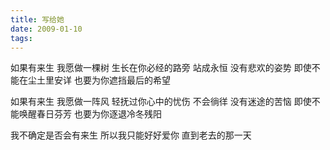 ```yaml
---
title: 写给她
date: 2009-01-10
tags: 
---
```


如果有来生
我愿做一棵树
生长在你必经的路旁
站成永恒
没有悲欢的姿势
即使不能在尘土里安详
也要为你遮挡最后的希望

如果有来生
我愿做一阵风
轻抚过你心中的忧伤
不会徜徉
没有迷途的苦恼
即使不能唤醒春日芬芳
也要为你逐退冷冬残阳

我不确定是否会有来生
所以我只能好好爱你
直到老去的那一天
